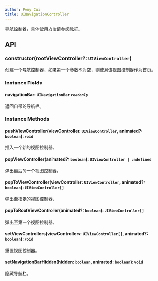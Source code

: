 ```yaml
---
author: Pony Cui
title: UINavigationController
---
```


导航控制器，具体使用方法请参阅[教程](./guide-navigationcontroller.md)。

## API

### constructor(rootViewController?: `UIViewController`)
创建一个导航控制器，如果第一个参数不为空，则使用该视图控制器作为首页。

### Instance Fields

#### navigationBar: `UINavigationBar` *`readonly`*
返回自带的导航栏。

### Instance Methods

#### pushViewController(viewController: `UIViewController`, animated?: `boolean`): `void`
推入一个新的视图控制器。

#### popViewController(animated?: `boolean`): `UIViewController | undefined`
弹出最后的一个视图控制器。

#### popToViewController(viewController: `UIViewController`, animated?: `boolean`): `UIViewController[]`
弹出至指定的视图控制器。

#### popToRootViewController(animated?: `boolean`): `UIViewController[]`
弹出至第一个视图控制器。

#### setViewControllers(viewControllers: `UIViewController[]`, animated?: `boolean`): `void`
重置视图控制器。

#### setNavigationBarHidden(hidden: `boolean`, animated: `boolean`): `void`
隐藏导航栏。